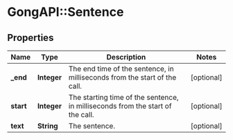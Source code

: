 # GongAPI::Sentence

## Properties
Name | Type | Description | Notes
------------ | ------------- | ------------- | -------------
**_end** | **Integer** | The end time of the sentence, in milliseconds from the start of the call. | [optional] 
**start** | **Integer** | The starting time of the sentence, in milliseconds from the start of the call. | [optional] 
**text** | **String** | The sentence. | [optional] 

